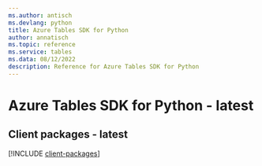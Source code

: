 ```yaml
---
ms.author: antisch
ms.devlang: python
title: Azure Tables SDK for Python
author: annatisch
ms.topic: reference
ms.service: tables
ms.data: 08/12/2022
description: Reference for Azure Tables SDK for Python
---
```

# Azure Tables SDK for Python - latest

## Client packages - latest
[!INCLUDE [client-packages](tables-client-index.md)]